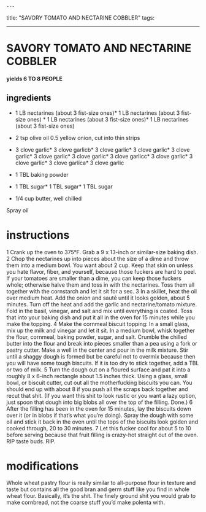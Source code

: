 

	---
title: "SAVORY TOMATO AND NECTARINE COBBLER"
tags:

---
# SAVORY TOMATO AND NECTARINE COBBLER
#### yields 6 TO 8 PEOPLE
## ingredients
* 1 LB nectarines (about 3 fist-size ones)* 1 LB nectarines (about 3 fist-size ones) * 1 LB nectarines (about 3 fist-size ones)* 1 LB nectarines (about 3 fist-size ones)
* 2 tsp olive oil
0.5 yellow onion, cut into thin strips
* 3 clove garlic* 3 clove garlicb* 3 clove garlic* 3 clove garlic* 3 clove garlic* 3 clove garlic* 3 clove garlic* 3 clove garlicc* 3 clove garlic* 3 clove garlic* 3 clove garlica* 3 clove garlic
* 1 TBL baking powder

* 1 TBL sugar* 1 TBL sugar* 1 TBL sugar
* 1/4 cup butter, well chilled

Spray oil

# instructions
1 Crank up the oven to 375°F. Grab a 9 x 13-inch or similar-size baking dish.
2 Chop the nectarines up into pieces about the size of a dime and throw them into a medium bowl. You want about 2 cup. Keep that skin on unless you hate flavor, fiber, and yourself, because those fuckers are hard to peel. If your tomatoes are smaller than a dime, you can keep those fuckers whole; otherwise halve them and toss in with the nectarines. Toss them all together with the cornstarch and let it sit for a sec.
3 In a skillet, heat the oil over medium heat. Add the onion and sauté until it looks golden, about 5 minutes. Turn off the heat and add the garlic and nectarine/tomato mixture. Fold in the basil, vinegar, and salt and mix until everything is coated. Toss that into your baking dish and put it all in the oven for 15 minutes while you make the topping.
4 Make the cornmeal biscuit topping: In a small glass, mix up the milk and vinegar and let it sit. In a medium bowl, whisk together the flour, cornmeal, baking powder, sugar, and salt. Crumble the chilled butter into the flour and break into pieces smaller than a pea using a fork or pastry cutter. Make a well in the center and pour in the milk mixture. Stir until a shaggy dough is formed but be careful not to overmix because then you will have some tough biscuits. If it is too dry to stick together, add a TBL or two of milk.
5 Turn the dough out on a floured surface and pat it into a roughly 8 x 6-inch rectangle about 1.5 inches thick. Using a glass, small bowl, or biscuit cutter, cut out all the motherfucking biscuits you can. You should end up with about 8 if you push all the scraps back together and recut that shit. (If you want this shit to look rustic or you want a lazy option, just spoon that dough into big blobs all over the top of the filling. Done.)
6 After the filling has been in the oven for 15 minutes, lay the biscuits down over it (or in blobs if that’s what you’re doing). Spray the dough with some oil and stick it back in the oven until the tops of the biscuits look golden and cooked through, 20 to 30 minutes.
7 Let this fucker cool for about 5 to 10 before serving because that fruit filling is crazy-hot straight out of the oven. RIP taste buds. RIP.

# modifications

Whole wheat pastry flour is really similar to all-purpose flour in texture and taste but contains all the good bran and germ stuff like you find in whole wheat flour. Basically, it’s the shit.
 The finely ground shit you would grab to make cornbread, not the coarse stuff you’d make polenta with.
	

